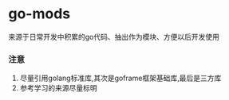 # go-mods

来源于日常开发中积累的go代码、抽出作为模块、方便以后开发使用

### 注意

1. 尽量引用golang标准库,其次是goframe框架基础库,最后是三方库
2. 参考学习的来源尽量标明
